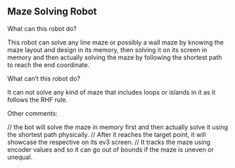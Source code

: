 ## Maze Solving Robot

What can this robot do?

This robot can solve any line maze or possibly a wall maze by knowing the maze layout and design in its memory, then solving it on its screen in memory and then actually solving the maze by following the shortest path to reach the end coordinate. 

What can’t this robot do?

It can not solve any kind of maze that includes loops or islands in it as it follows the RHF rule. 

Other comments:

// the bot will solve the maze in memory first and then actually solve it using the shortest path physically.
// After it reaches the target point, it will showcase the respective on its ev3 screen.
// It tracks the maze using encoder values and so it can go out of bounds if the maze is uneven or unequal.
